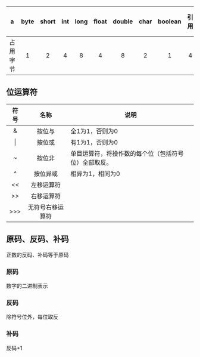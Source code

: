 a | byte | short | int | long | float | double | char | boolean | 引用 | 空对象
:---: | :---: | :---: | :---: | :---: | :---: | :---: | :---: | :---: | :---: | :---:
占用字节 | 1 | 2 | 4 | 8 | 4 | 8 | 2 | 1 | 4 | 8

## 位运算符
符号 | 名称 | 说明
:---: | :---: | ---
& | 按位与 | 全1为1，否则为0
\| | 按位或 | 有1为1，否则为0
~ | 按位非 | 单目运算符，将操作数的每个位（包括符号位）全部取反。
^ | 按位异或 | 相异为1，相同为0
<< | 左移运算符 | 
\>> | 右移运算符
\>>> | 无符号右移运算符

## 原码、反码、补码
正数的反码、补码等于原码
### 原码
数字的二进制表示
### 反码
除符号位外，每位取反
### 补码
反码+1
